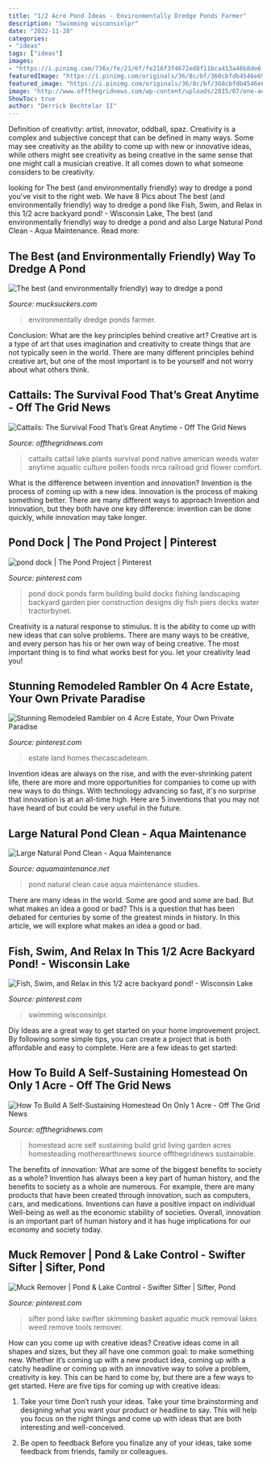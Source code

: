 ```yaml
---
title: "1/2 Acre Pond Ideas - Environmentally Dredge Ponds Farmer"
description: "Swimming wisconsinlpr"
date: "2022-11-28"
categories:
- "ideas"
tags: ["ideas"]
images:
- "https://i.pinimg.com/736x/fe/21/6f/fe216f3f4672ed8f11bca413a46b8de6.jpg"
featuredImage: "https://i.pinimg.com/originals/36/8c/bf/368cbfdb4546e699bce6a8aacce1295a.jpg"
featured_image: "https://i.pinimg.com/originals/36/8c/bf/368cbfdb4546e699bce6a8aacce1295a.jpg"
image: "http://www.offthegridnews.com/wp-content/uploads/2015/07/one-acre-homestead-motherearthnews-400x293.jpg"
ShowToc: true
author: "Derrick Bechtelar II"
---
```



Definition of creativity: artist, innovator, oddball, spaz.
Creativity is a complex and subjective concept that can be defined in many ways. Some may see creativity as the ability to come up with new or innovative ideas, while others might see creativity as being creative in the same sense that one might call a musician creative. It all comes down to what someone considers to be creativity.

	

		
looking for The best (and environmentally friendly) way to dredge a pond you've visit to the right web. We have 8 Pics about The best (and environmentally friendly) way to dredge a pond like Fish, Swim, and Relax in this 1/2 acre backyard pond! - Wisconsin Lake, The best (and environmentally friendly) way to dredge a pond and also Large Natural Pond Clean - Aqua Maintenance. Read more:
		
    
## The Best (and Environmentally Friendly) Way To Dredge A Pond

<img loading=lazy src="https://www.mucksuckers.com/wp-content/uploads/2015/05/farm_pond_dredged.jpg" onerror="this.onerror=null;this.src='https://tse2.mm.bing.net/th?id=OIP.a2Wdv-lFxS-axG93bfw-CQHaE9&amp;pid=15.1';" alt="The best (and environmentally friendly) way to dredge a pond">

_Source: mucksuckers.com_

>environmentally dredge ponds farmer. 

	

Conclusion: What are the key principles behind creative art?
Creative art is a type of art that uses imagination and creativity to create things that are not typically seen in the world. There are many different principles behind creative art, but one of the most important is to be yourself and not worry about what others think.

    
## Cattails: The Survival Food That’s Great Anytime - Off The Grid News

<img loading=lazy src="https://www.offthegridnews.com/wp-content/uploads/2014/05/cattail.jpg" onerror="this.onerror=null;this.src='https://tse2.mm.bing.net/th?id=OIP.sTNvjIWPtbSl1Otk1Jk5nQHaFj&amp;pid=15.1';" alt="Cattails: The Survival Food That’s Great Anytime - Off The Grid News">

_Source: offthegridnews.com_

>cattails cattail lake plants survival pond native american weeds water anytime aquatic culture pollen foods nrca railroad grid flower comfort. 

	

What is the difference between invention and innovation?
Invention is the process of coming up with a new idea. Innovation is the process of making something better. There are many different ways to approach Invention and Innovation, but they both have one key difference: invention can be done quickly, while innovation may take longer.

    
## Pond Dock | The Pond Project | Pinterest

<img loading=lazy src="https://s-media-cache-ak0.pinimg.com/736x/9a/fd/77/9afd77e8a8dd70d82b23e694f432e90d--garden-ponds-koi-ponds.jpg" onerror="this.onerror=null;this.src='https://tse2.mm.bing.net/th?id=OIP.L8nWL8imXat14thVjyf3bwHaFj&amp;pid=15.1';" alt="pond dock | The Pond Project | Pinterest">

_Source: pinterest.com_

>pond dock ponds farm building build docks fishing landscaping backyard garden pier construction designs diy fish piers decks water tractorbynet. 

	

Creativity is a natural response to stimulus. It is the ability to come up with new ideas that can solve problems. There are many ways to be creative, and every person has his or her own way of being creative. The most important thing is to find what works best for you. let your creativity lead you!

    
## Stunning Remodeled Rambler On 4 Acre Estate, Your Own Private Paradise

<img loading=lazy src="https://i.pinimg.com/originals/36/8c/bf/368cbfdb4546e699bce6a8aacce1295a.jpg" onerror="this.onerror=null;this.src='https://tse3.mm.bing.net/th?id=OIP.wyArLJ7FfjrxLdJP6Ln5ywHaE8&amp;pid=15.1';" alt="Stunning Remodeled Rambler on 4 Acre Estate, Your Own Private Paradise">

_Source: pinterest.com_

>estate land homes thecascadeteam. 

	

Invention ideas are always on the rise, and with the ever-shrinking patent life, there are more and more opportunities for companies to come up with new ways to do things. With technology advancing so fast, it's no surprise that innovation is at an all-time high. Here are 5 inventions that you may not have heard of but could be very useful in the future.

    
## Large Natural Pond Clean - Aqua Maintenance

<img loading=lazy src="https://aquamaintenance.net/app/uploads/2016/08/Natural-Pond-Main-Pic1.jpg" onerror="this.onerror=null;this.src='https://tse3.mm.bing.net/th?id=OIP.xNltQxBrOori3bQpVJluzgHaDo&amp;pid=15.1';" alt="Large Natural Pond Clean - Aqua Maintenance">

_Source: aquamaintenance.net_

>pond natural clean case aqua maintenance studies. 

	

There are many ideas in the world. Some are good and some are bad. But what makes an idea a good or bad? This is a question that has been debated for centuries by some of the greatest minds in history. In this article, we will explore what makes an idea a good or bad.

    
## Fish, Swim, And Relax In This 1/2 Acre Backyard Pond! - Wisconsin Lake

<img loading=lazy src="https://i.pinimg.com/736x/fe/21/6f/fe216f3f4672ed8f11bca413a46b8de6.jpg" onerror="this.onerror=null;this.src='https://tse1.mm.bing.net/th?id=OIP.9Iz3lxsESwdm9neNbTWhjQHaFj&amp;pid=15.1';" alt="Fish, Swim, and Relax in this 1/2 acre backyard pond! - Wisconsin Lake">

_Source: pinterest.com_

>swimming wisconsinlpr. 

	

Diy Ideas are a great way to get started on your home improvement project. By following some simple tips, you can create a project that is both affordable and easy to complete. Here are a few ideas to get started: 

    
## How To Build A Self-Sustaining Homestead On Only 1 Acre - Off The Grid News

<img loading=lazy src="http://www.offthegridnews.com/wp-content/uploads/2015/07/one-acre-homestead-motherearthnews-400x293.jpg" onerror="this.onerror=null;this.src='https://tse1.mm.bing.net/th?id=OIP.dC5wJnunWXfnxDEeEj-zfgAAAA&amp;pid=15.1';" alt="How To Build A Self-Sustaining Homestead On Only 1 Acre - Off The Grid News">

_Source: offthegridnews.com_

>homestead acre self sustaining build grid living garden acres homesteading motherearthnews source offthegridnews sustainable. 

	

The benefits of innovation: What are some of the biggest benefits to society as a whole?
Invention has always been a key part of human history, and the benefits to society as a whole are numerous. For example, there are many products that have been created through innovation, such as computers, cars, and medications. Inventions can have a positive impact on individual Well-being as well as the economic stability of societies. Overall, innovation is an important part of human history and it has huge implications for our economy and society today.

    
## Muck Remover | Pond &amp; Lake Control - Swifter Sifter | Sifter, Pond

<img loading=lazy src="https://i.pinimg.com/originals/9d/9f/57/9d9f570eecb896a14dac5a11f01c499c.jpg" onerror="this.onerror=null;this.src='https://tse4.mm.bing.net/th?id=OIP.7gQ7yJ4ugoS_Ye8IfNMZMwHaFj&amp;pid=15.1';" alt="Muck Remover | Pond &amp; Lake Control - Swifter Sifter | Sifter, Pond">

_Source: pinterest.com_

>sifter pond lake swifter skimming basket aquatic muck removal lakes weed remove tools remover. 

	

How can you come up with creative ideas?
Creative ideas come in all shapes and sizes, but they all have one common goal: to make something new. Whether it’s coming up with a new product idea, coming up with a catchy headline or coming up with an innovative way to solve a problem, creativity is key. This can be hard to come by, but there are a few ways to get started. Here are five tips for coming up with creative ideas:
1. Take your time
Don’t rush your ideas. Take your time brainstorming and designing what you want your product or headline to say. This will help you focus on the right things and come up with ideas that are both interesting and well-conceived.

2. Be open to feedback
Before you finalize any of your ideas, take some feedback from friends, family or colleagues.

